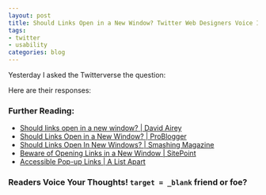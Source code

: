 ```yaml
--- 
layout: post
title: Should Links Open in a New Window? Twitter Web Designers Voice In
tags: 
- twitter
- usability
categories: blog
---
```

Yesterday I asked the Twitterverse the question:
<blockquote>
<?php get_quotes("1137228323") ?>
</blockquote>
Here are their responses:
<!--more-->
<blockquote>
<?php get_quotes("1137232876,1137234516,1137235495,1137374258,1137399206") ?>
</blockquote>

<h3>Further Reading:</h3>
<ul>
	<li><a href="http://www.davidairey.com/should-links-open-in-a-new-window/">Should links open in a new window? | David Airey</a></li>
	<li><a href="http://www.problogger.net/archives/2007/06/26/should-links-open-in-a-new-window/">Should Links Open in a New Window? | ProBlogger</a></li>
	<li><a href="http://www.smashingmagazine.com/2008/07/01/should-links-open-in-new-windows/">Should Links Open In New Windows? | Smashing Magazine</a></li>
	<li><a href="http://www.sitepoint.com/article/beware-opening-links-new-window/">Beware of Opening Links in a New Window | SitePoint</a></li>
	<li><a href="http://www.alistapart.com/articles/popuplinks">Accessible Pop-up Links | A List Apart</a></li>
</ul>
<h3>Readers Voice Your Thoughts! <code>target = _blank</code> friend or foe?</h3>

